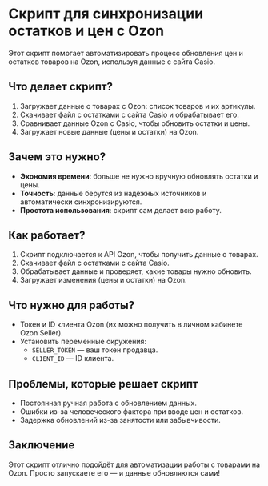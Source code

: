 # Скрипт для синхронизации остатков и цен с Ozon

Этот скрипт помогает автоматизировать процесс обновления цен и остатков товаров на Ozon, используя данные с сайта Casio.

## Что делает скрипт?

1. Загружает данные о товарах с Ozon: список товаров и их артикулы.
2. Скачивает файл с остатками с сайта Casio и обрабатывает его.
3. Сравнивает данные Ozon с Casio, чтобы обновить остатки и цены.
4. Загружает новые данные (цены и остатки) на Ozon.

## Зачем это нужно?

- **Экономия времени**: больше не нужно вручную обновлять остатки и цены.
- **Точность**: данные берутся из надёжных источников и автоматически синхронизируются.
- **Простота использования**: скрипт сам делает всю работу.

## Как работает?

1. Скрипт подключается к API Ozon, чтобы получить данные о товарах.
2. Скачивает файл с остатками с сайта Casio.
3. Обрабатывает данные и проверяет, какие товары нужно обновить.
4. Загружает изменения (цены и остатки) на Ozon.

## Что нужно для работы?

- Токен и ID клиента Ozon (их можно получить в личном кабинете Ozon Seller).
- Установить переменные окружения:
  - `SELLER_TOKEN` — ваш токен продавца.
  - `CLIENT_ID` — ID клиента.

## Проблемы, которые решает скрипт

- Постоянная ручная работа с обновлением данных.
- Ошибки из-за человеческого фактора при вводе цен и остатков.
- Задержка обновлений из-за занятости или забывчивости.

## Заключение

Этот скрипт отлично подойдёт для автоматизации работы с товарами на Ozon. Просто запускаете его — и данные обновляются сами!
